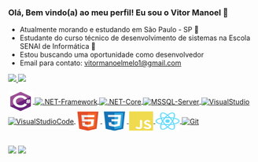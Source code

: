 ### Olá, Bem vindo(a) ao meu perfil! Eu sou o Vitor Manoel 👋

- Atualmente morando e estudando em São Paulo - SP 🎉
- Estudante do curso técnico de desenvolvimento de sistemas na Escola SENAI de Informática 👏
- Estou buscando uma oportunidade como desenvolvedor
- Email para contato: vitormanoelmelo1@gmail.com

<div>
  <a href="https://github.com/vitormanoel-melo">
  <img height="180em" src="https://github-readme-stats.vercel.app/api?username=vitormanoel-melo&show_icons=true&theme=dark&include_all_commits=true&count_private=true"/>
  <img height="180em" src="https://github-readme-stats.vercel.app/api/top-langs/?username=vitormanoel-melo&layout=compact&langs_count=7&theme=dark"/>
</div>

<div style="display: inline_block"><br>
  <img align="center" alt="Csharp" height="40" width="50" src="https://raw.githubusercontent.com/devicons/devicon/master/icons/csharp/csharp-original.svg">
  <img align="center" alt=".NET-Framework" height="50" width="60" src="https://cdn.jsdelivr.net/gh/devicons/devicon/icons/dot-net/dot-net-original.svg">
  <img align="center" alt=".NET-Core" height="40" width="50" src="https://cdn.jsdelivr.net/gh/devicons/devicon/icons/dotnetcore/dotnetcore-original.svg">
  <img align="center" alt="MSSQL-Server" height="55" width="65" src="https://cdn.jsdelivr.net/gh/devicons/devicon/icons/microsoftsqlserver/microsoftsqlserver-plain-wordmark.svg">
  <img align="center" alt="VisualStudio" height="40" width="50" src="https://cdn.jsdelivr.net/gh/devicons/devicon/icons/visualstudio/visualstudio-plain.svg">
  <img align="center" alt="VisualStudioCode" height="40" width="50" src="https://cdn.jsdelivr.net/gh/devicons/devicon/icons/vscode/vscode-original.svg">
  <img align="center" alt="HTML" height="40" width="50" src="https://raw.githubusercontent.com/devicons/devicon/master/icons/html5/html5-original.svg">
  <img align="center" alt="CSS" height="40" width="50" src="https://raw.githubusercontent.com/devicons/devicon/master/icons/css3/css3-original.svg">
  <img align="center" alt="Js" height="40" width="50" src="https://raw.githubusercontent.com/devicons/devicon/master/icons/javascript/javascript-plain.svg">
  <img align="center" alt="ReactJS" height="40" width="50" src="https://raw.githubusercontent.com/devicons/devicon/master/icons/react/react-original.svg">
  <img align="center" alt="Git" height="60" width="70" src="https://cdn.jsdelivr.net/gh/devicons/devicon/icons/git/git-plain-wordmark.svg">
</div>

##

<div>
  <a href="https://www.linkedin.com/in/vitor-manoel-6b9ab920b/" target="_blank"><img src="https://img.shields.io/badge/-LinkedIn-%230077B5?style=for-the-badge&logo=linkedin&logoColor=white" target="_blank"></a>
  <a href = "mailto:vitormanoelmelo1@gmail.com" target="_blank"><img src="https://img.shields.io/badge/-Gmail-%23333?style=for-the-badge&logo=gmail&logoColor=red"></a>
<div>
